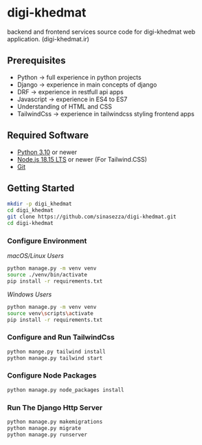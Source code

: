 # digi-khedmat
backend and frontend services source code for digi-khedmat web application. (digi-khedmat.ir)


## Prerequisites
- Python -> full experience in python projects
- Django -> experience in main concepts of django
- DRF -> experience in restfull api apps
- Javascript -> experience in ES4 to ES7
- Understanding of HTML and CSS
- TailwindCss -> experience in tailwindcss styling frontend apps

## Required Software
- [Python 3.10](https://www.python.org/downloads/) or newer
- [Node.js 18.15 LTS](https://nodejs.org/) or newer (For Tailwind.CSS)
- [Git](https://git-scm.com/)


## Getting Started
```bash
mkdir -p digi_khedmat
cd digi_khedmat
git clone https://github.com/sinasezza/digi-khedmat.git
cd digi-khedmat
```


### Configure Environment
_macOS/Linux Users_
```bash
python manage.py -m venv venv
source ./venv/bin/activate
pip install -r requirements.txt
```

_Windows Users_
```bash
python manage.py -m venv venv
source venv\scripts\activate
pip install -r requirements.txt
```


### Configure and Run TailwindCss
```bash
python mange.py tailwind install
python manage.py tailwind start
```

### Configure Node Packages
```bash
python manage.py node_packages install
```

### Run The Django Http Server
```bash
python manage.py makemigrations
python manage.py migrate
python manage.py runserver
```

